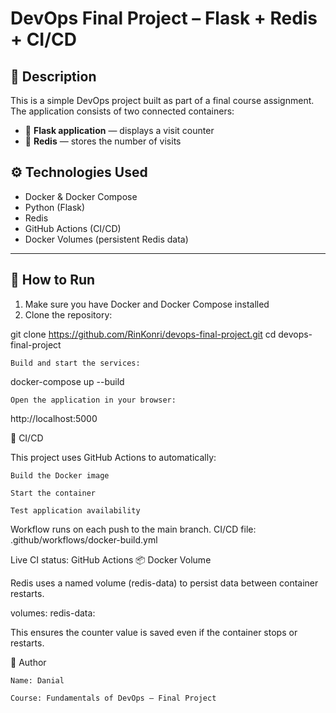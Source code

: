 # DevOps Final Project – Flask + Redis + CI/CD

## 📌 Description

This is a simple DevOps project built as part of a final course assignment.  
The application consists of two connected containers:

- 🐍 **Flask application** — displays a visit counter
- 🐳 **Redis** — stores the number of visits

## ⚙️ Technologies Used

- Docker & Docker Compose
- Python (Flask)
- Redis
- GitHub Actions (CI/CD)
- Docker Volumes (persistent Redis data)

---

## 🚀 How to Run

1. Make sure you have Docker and Docker Compose installed
2. Clone the repository:

git clone https://github.com/RinKonri/devops-final-project.git
cd devops-final-project

    Build and start the services:

docker-compose up --build

    Open the application in your browser:

http://localhost:5000

🔄 CI/CD

This project uses GitHub Actions to automatically:

    Build the Docker image

    Start the container

    Test application availability

Workflow runs on each push to the main branch.
CI/CD file: .github/workflows/docker-build.yml

Live CI status: GitHub Actions
📦 Docker Volume

Redis uses a named volume (redis-data) to persist data between container restarts.

volumes:
  redis-data:

This ensures the counter value is saved even if the container stops or restarts.

👤 Author

    Name: Danial

    Course: Fundamentals of DevOps – Final Project
